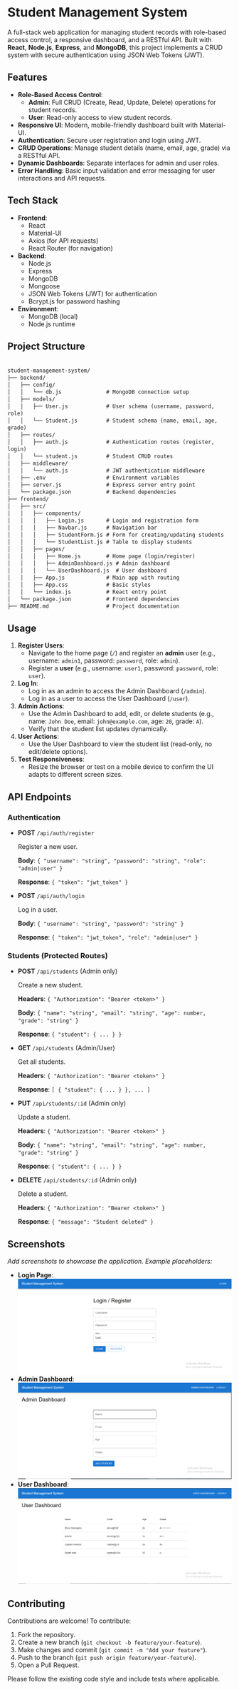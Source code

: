 <h1>Student Management System</h1>

<p>A full-stack web application for managing student records with role-based access control, a responsive dashboard, and a RESTful API. Built with <strong>React</strong>, <strong>Node.js</strong>, <strong>Express</strong>, and <strong>MongoDB</strong>, this project implements a CRUD system with secure authentication using JSON Web Tokens (JWT).</p>

<h2 id="features">Features</h2>

<ul>
        <li><strong>Role-Based Access Control</strong>:
            <ul>
                <li><strong>Admin</strong>: Full CRUD (Create, Read, Update, Delete) operations for student records.</li>
                <li><strong>User</strong>: Read-only access to view student records.</li>
            </ul>
        </li>
        <li><strong>Responsive UI</strong>: Modern, mobile-friendly dashboard built with Material-UI.</li>
        <li><strong>Authentication</strong>: Secure user registration and login using JWT.</li>
        <li><strong>CRUD Operations</strong>: Manage student details (name, email, age, grade) via a RESTful API.</li>
        <li><strong>Dynamic Dashboards</strong>: Separate interfaces for admin and user roles.</li>
        <li><strong>Error Handling</strong>: Basic input validation and error messaging for user interactions and API requests.</li>
    </ul>

<h2 id="tech-stack">Tech Stack</h2>
    <ul>
        <li><strong>Frontend</strong>:
            <ul>
                <li>React </li>
                <li>Material-UI </li>
                <li>Axios (for API requests)</li>
                <li>React Router (for navigation)</li>
            </ul>
        </li>
        <li><strong>Backend</strong>:
            <ul>
                <li>Node.js</li>
                <li>Express</li>
                <li>MongoDB</li>
                <li>Mongoose</li>
                <li>JSON Web Tokens (JWT) for authentication</li>
                <li>Bcrypt.js for password hashing</li>
            </ul>
        </li>
        <li><strong>Environment</strong>:
            <ul>
                <li>MongoDB (local)</li>
                <li>Node.js runtime</li>
            </ul>
        </li>
    </ul>

<h2 id="project-structure">Project Structure</h2>
<pre><code>
student-management-system/
├── backend/
│   ├── config/
│   │   └── db.js              # MongoDB connection setup
│   ├── models/
│   │   ├── User.js            # User schema (username, password, role)
│   │   └── Student.js         # Student schema (name, email, age, grade)
│   ├── routes/
│   │   ├── auth.js            # Authentication routes (register, login)
│   │   └── student.js         # Student CRUD routes
│   ├── middleware/
│   │   └── auth.js            # JWT authentication middleware
│   ├── .env                   # Environment variables
│   ├── server.js              # Express server entry point
│   └── package.json           # Backend dependencies
├── frontend/
│   ├── src/
│   │   ├── components/
│   │   │   ├── Login.js       # Login and registration form
│   │   │   ├── Navbar.js      # Navigation bar
│   │   │   ├── StudentForm.js # Form for creating/updating students
│   │   │   └── StudentList.js # Table to display students
│   │   ├── pages/
│   │   │   ├── Home.js        # Home page (login/register)
│   │   │   ├── AdminDashboard.js # Admin dashboard
│   │   │   └── UserDashboard.js  # User dashboard
│   │   ├── App.js             # Main app with routing
│   │   ├── App.css            # Basic styles
│   │   └── index.js           # React entry point
│   └── package.json           # Frontend dependencies
├── README.md                  # Project documentation
</code></pre>

<h2 id="usage">Usage</h2>
    <ol>
        <li><strong>Register Users</strong>:
            <ul>
                <li>Navigate to the home page (<code>/</code>) and register an <strong>admin</strong> user (e.g., username: <code>admin1</code>, password: <code>password</code>, role: <code>admin</code>).</li>
                <li>Register a <strong>user</strong> (e.g., username: <code>user1</code>, password: <code>password</code>, role: <code>user</code>).</li>
            </ul>
        </li>
        <li><strong>Log In</strong>:
            <ul>
                <li>Log in as an admin to access the Admin Dashboard (<code>/admin</code>).</li>
                <li>Log in as a user to access the User Dashboard (<code>/user</code>).</li>
            </ul>
        </li>
        <li><strong>Admin Actions</strong>:
            <ul>
                <li>Use the Admin Dashboard to add, edit, or delete students (e.g., name: <code>John Doe</code>, email: <code>john@example.com</code>, age: <code>20</code>, grade: <code>A</code>).</li>
                <li>Verify that the student list updates dynamically.</li>
            </ul>
        </li>
        <li><strong>User Actions</strong>:
            <ul>
                <li>Use the User Dashboard to view the student list (read-only, no edit/delete options).</li>
            </ul>
        </li>
        <li><strong>Test Responsiveness</strong>:
            <ul>
                <li>Resize the browser or test on a mobile device to confirm the UI adapts to different screen sizes.</li>
            </ul>
        </li>
    </ol>

<h2 id="api-endpoints">API Endpoints</h2>
    <h3>Authentication</h3>
    <ul>
        <li><strong>POST</strong> <code>/api/auth/register</code>
            <p>Register a new user.</p>
            <p><strong>Body</strong>: <code>{ "username": "string", "password": "string", "role": "admin|user" }</code></p>
            <p><strong>Response</strong>: <code>{ "token": "jwt_token" }</code></p>
        </li>
        <li><strong>POST</strong> <code>/api/auth/login</code>
            <p>Log in a user.</p>
            <p><strong>Body</strong>: <code>{ "username": "string", "password": "string" }</code></p>
            <p><strong>Response</strong>: <code>{ "token": "jwt_token", "role": "admin|user" }</code></p>
        </li>
    </ul>

<h3>Students (Protected Routes)</h3>
    <ul>
        <li><strong>POST</strong> <code>/api/students</code> (Admin only)
            <p>Create a new student.</p>
            <p><strong>Headers</strong>: <code>{ "Authorization": "Bearer &lt;token&gt;" }</code></p>
            <p><strong>Body</strong>: <code>{ "name": "string", "email": "string", "age": number, "grade": "string" }</code></p>
            <p><strong>Response</strong>: <code>{ "student": { ... } }</code></p>
        </li>
        <li><strong>GET</strong> <code>/api/students</code> (Admin/User)
            <p>Get all students.</p>
            <p><strong>Headers</strong>: <code>{ "Authorization": "Bearer &lt;token&gt;" }</code></p>
            <p><strong>Response</strong>: <code>[ { "student": { ... } }, ... ]</code></p>
        </li>
        <li><strong>PUT</strong> <code>/api/students/:id</code> (Admin only)
            <p>Update a student.</p>
            <p><strong>Headers</strong>: <code>{ "Authorization": "Bearer &lt;token&gt;" }</code></p>
            <p><strong>Body</strong>: <code>{ "name": "string", "email": "string", "age": number, "grade": "string" }</code></p>
            <p><strong>Response</strong>: <code>{ "student": { ... } }</code></p>
        </li>
        <li><strong>DELETE</strong> <code>/api/students/:id</code> (Admin only)
            <p>Delete a student.</p>
            <p><strong>Headers</strong>: <code>{ "Authorization": "Bearer &lt;token&gt;" }</code></p>
            <p><strong>Response</strong>: <code>{ "message": "Student deleted" }</code></p>
        </li>
    </ul>

<h2 id="screenshots">Screenshots</h2>
    <p><em>Add screenshots to showcase the application. Example placeholders:</em></p>
    <ul>
        <li><strong>Login Page</strong>: <img src="./images/1.png" alt="Login Page"></li>
        <li><strong>Admin Dashboard</strong>: <img src="./images/2.png" alt="Admin Dashboard"></li>
        <li><strong>User Dashboard</strong>: <img src="./images/4.png" alt="User Dashboard"></li>
    </ul>

<h2 id="contributing">Contributing</h2>
    <p>Contributions are welcome! To contribute:</p>
    <ol>
        <li>Fork the repository.</li>
        <li>Create a new branch (<code>git checkout -b feature/your-feature</code>).</li>
        <li>Make changes and commit (<code>git commit -m "Add your feature"</code>).</li>
        <li>Push to the branch (<code>git push origin feature/your-feature</code>).</li>
        <li>Open a Pull Request.</li>
    </ol>
    <p>Please follow the existing code style and include tests where applicable.</p>

